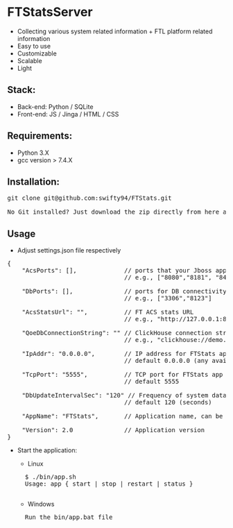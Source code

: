 # FTStatsServer

- Collecting various system related information + FTL platform related information
- Easy to use
- Customizable
- Scalable
- Light

Stack:
---
- Back-end: Python / SQLite
- Front-end: JS / Jinga / HTML / CSS

Requirements:
---
- Python 3.X
- gcc version > 7.4.X

Installation:
---

<pre>
git clone git@github.com:swifty94/FTStats.git

No Git installed? Just download the zip directly from here and upload on the server.
</pre>

Usage
---
- Adjust settings.json file respectively
<pre>
{
    "AcsPorts": [],             // ports that your Jboss app is listening on
                                // e.g., ["8080","8181", "8443"]

    "DbPorts": [],              // ports for DB connectivity (MySQL, Oracle and/or ClickHouse)
                                // e.g., ["3306","8123"]

    "AcsStatsUrl": "",          // FT ACS stats URL
                                // e.g., "http://127.0.0.1:8080/acsstats"

    "QoeDbConnectionString": "" // ClickHouse connection string
                                // e.g., "clickhouse://demo.friendly-tech.com"
    
    "IpAddr": "0.0.0.0",        // IP address for FTStats app to bind on
                                // default 0.0.0.0 (any available interface)
    
    "TcpPort": "5555",          // TCP port for FTStats app to listen on
                                // default 5555
    
    "DbUpdateIntervalSec": "120" // Frequency of system data collection and storing to DB
                                // default 120 (seconds)
    
    "AppName": "FTStats",       // Application name, can be changed to whatever you want                               
    
    "Version": 2.0              // Application version
}
</pre>

- Start the application:
    - Linux
    <pre>
    $ ./bin/app.sh 
    Usage: app { start | stop | restart | status }
    </pre>

    - Windows
    <pre>
    Run the bin/app.bat file 
    </pre>